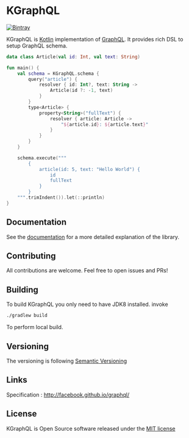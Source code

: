 # KGraphQL
[![Bintray](https://api.bintray.com/packages/apurebase/apurebase/kgraphql/images/download.svg)](https://bintray.com/apurebase/apurebase/kgraphql)

KGraphQL is [Kotlin](https://kotlinlang.org/) implementation of [GraphQL](http://graphql.org/). It provides rich DSL to setup GraphQL schema.


```kotlin
data class Article(val id: Int, val text: String)

fun main() {
    val schema = KGraphQL.schema {
        query("article") {
            resolver { id: Int?, text: String ->
                Article(id ?: -1, text)
            }
        }
        type<Article> {
            property<String>("fullText") {
                resolver { article: Article ->
                    "${article.id}: ${article.text}"
                }
            }
        }
    }

    schema.execute("""
        {
            article(id: 5, text: "Hello World") {
                id
                fullText
            }
        }
    """.trimIndent()).let(::println)
}
```

## Documentation
See the [documentation](https://kgraphql.in/) for a more detailed explanation of the library.

## Contributing

All contributions are welcome. Feel free to open issues and PRs!

## Building

To build KGraphQL you only need to have JDK8 installed. invoke

```bash
./gradlew build
```

To perform local build.

## Versioning

The versioning is following [Semantic Versioning](http://semver.org/)

## Links

Specification : http://facebook.github.io/graphql/

## License

KGraphQL is Open Source software released under the [MIT license](https://opensource.org/licenses/MIT)
